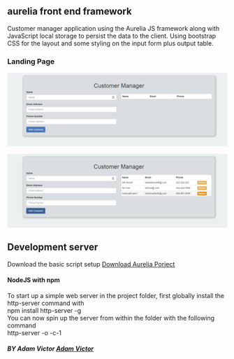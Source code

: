 ## aurelia front end framework
Customer manager application using the Aurelia JS framework along with JavaScript local storage to persist the data to the client. Using bootstrap CSS for the layout and some styling on the input form plus output table.

### Landing  Page
![alt text](https://github.com/abenjamin1313/aurelia-input-manager/blob/gh-pages/images/landing-page.png)  
  
![alt text](https://github.com/abenjamin1313/aurelia-input-manager/blob/gh-pages/images/landing-page-two.png)

## Development server
Download the basic script setup [Download Aurelia Porject](http://aurelia.io/downloads/basic-aurelia-project.zip)  

#### NodeJS with npm
To start up a simple web server in the project folder, first globally install the http-server command with   
npm install http-server -g  
You can now spin up the server from within the folder with the following command  
http-server -o -c-1

##### BY Adam Victor [Adam Victor](http://amvwebsolutions.com/)   
